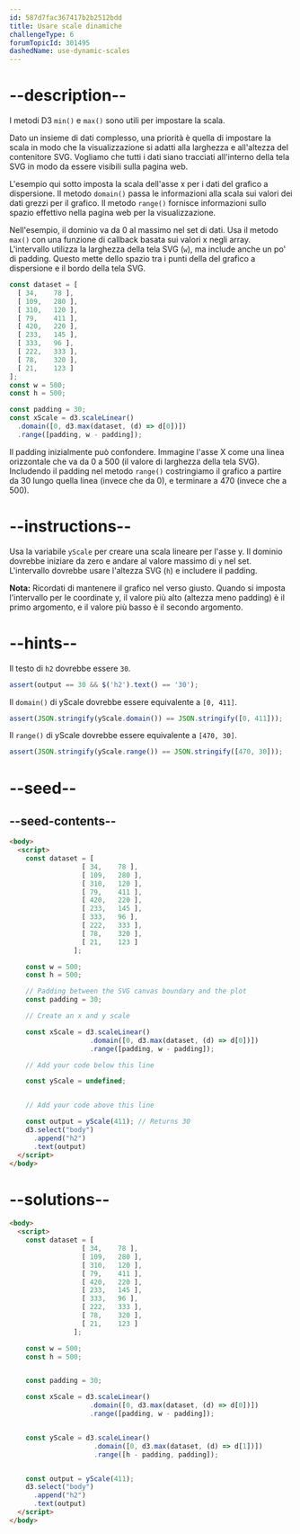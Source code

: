 ```yaml
---
id: 587d7fac367417b2b2512bdd
title: Usare scale dinamiche
challengeType: 6
forumTopicId: 301495
dashedName: use-dynamic-scales
---
```


# --description--

I metodi D3 `min()` e `max()` sono utili per impostare la scala.

Dato un insieme di dati complesso, una priorità è quella di impostare la scala in modo che la visualizzazione si adatti alla larghezza e all'altezza del contenitore SVG. Vogliamo che tutti i dati siano tracciati all'interno della tela SVG in modo da essere visibili sulla pagina web.

L'esempio qui sotto imposta la scala dell'asse x per i dati del grafico a dispersione. Il metodo `domain()` passa le informazioni alla scala sui valori dei dati grezzi per il grafico. Il metodo `range()` fornisce informazioni sullo spazio effettivo nella pagina web per la visualizzazione.

Nell'esempio, il dominio va da 0 al massimo nel set di dati. Usa il metodo `max()` con una funzione di callback basata sui valori x negli array. L'intervallo utilizza la larghezza della tela SVG (`w`), ma include anche un po' di padding. Questo mette dello spazio tra i punti della del grafico a dispersione e il bordo della tela SVG.

```js
const dataset = [
  [ 34,    78 ],
  [ 109,   280 ],
  [ 310,   120 ],
  [ 79,    411 ],
  [ 420,   220 ],
  [ 233,   145 ],
  [ 333,   96 ],
  [ 222,   333 ],
  [ 78,    320 ],
  [ 21,    123 ]
];
const w = 500;
const h = 500;

const padding = 30;
const xScale = d3.scaleLinear()
  .domain([0, d3.max(dataset, (d) => d[0])])
  .range([padding, w - padding]);
```

Il padding inizialmente può confondere. Immagine l'asse X come una linea orizzontale che va da 0 a 500 (il valore di larghezza della tela SVG). Includendo il padding nel metodo `range()` costringiamo il grafico a partire da 30 lungo quella linea (invece che da 0), e terminare a 470 (invece che a 500).

# --instructions--

Usa la variabile `yScale` per creare una scala lineare per l'asse y. Il dominio dovrebbe iniziare da zero e andare al valore massimo di `y` nel set. L'intervallo dovrebbe usare l'altezza SVG (`h`) e includere il padding.

**Nota:** Ricordati di mantenere il grafico nel verso giusto. Quando si imposta l'intervallo per le coordinate y, il valore più alto (altezza meno padding) è il primo argomento, e il valore più basso è il secondo argomento.

# --hints--

Il testo di `h2` dovrebbe essere `30`.

```js
assert(output == 30 && $('h2').text() == '30');
```

Il `domain()` di yScale dovrebbe essere equivalente a `[0, 411]`.

```js
assert(JSON.stringify(yScale.domain()) == JSON.stringify([0, 411]));
```

Il `range()` di yScale dovrebbe essere equivalente a `[470, 30]`.

```js
assert(JSON.stringify(yScale.range()) == JSON.stringify([470, 30]));
```

# --seed--

## --seed-contents--

```html
<body>
  <script>
    const dataset = [
                  [ 34,    78 ],
                  [ 109,   280 ],
                  [ 310,   120 ],
                  [ 79,    411 ],
                  [ 420,   220 ],
                  [ 233,   145 ],
                  [ 333,   96 ],
                  [ 222,   333 ],
                  [ 78,    320 ],
                  [ 21,    123 ]
                ];

    const w = 500;
    const h = 500;

    // Padding between the SVG canvas boundary and the plot
    const padding = 30;

    // Create an x and y scale

    const xScale = d3.scaleLinear()
                    .domain([0, d3.max(dataset, (d) => d[0])])
                    .range([padding, w - padding]);

    // Add your code below this line

    const yScale = undefined;


    // Add your code above this line

    const output = yScale(411); // Returns 30
    d3.select("body")
      .append("h2")
      .text(output)
  </script>
</body>
```

# --solutions--

```html
<body>
  <script>
    const dataset = [
                  [ 34,    78 ],
                  [ 109,   280 ],
                  [ 310,   120 ],
                  [ 79,    411 ],
                  [ 420,   220 ],
                  [ 233,   145 ],
                  [ 333,   96 ],
                  [ 222,   333 ],
                  [ 78,    320 ],
                  [ 21,    123 ]
                ];

    const w = 500;
    const h = 500;


    const padding = 30;

    const xScale = d3.scaleLinear()
                    .domain([0, d3.max(dataset, (d) => d[0])])
                    .range([padding, w - padding]);


    const yScale = d3.scaleLinear()
                     .domain([0, d3.max(dataset, (d) => d[1])])
                     .range([h - padding, padding]);


    const output = yScale(411);
    d3.select("body")
      .append("h2")
      .text(output)
  </script>
</body>
```
